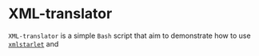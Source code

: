 # XML-translator

`XML-translator` is a simple `Bash` script that aim to demonstrate how to use [`xmlstarlet`](http://xmlstar.sourceforge.net/) and
